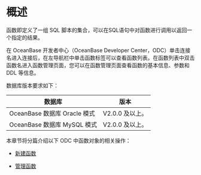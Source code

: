 概述 
=======================

函数即定义了一组 SQL 脚本的集合，可以在SQL语句中对函数进行调用以返回一个指定的结果。

在 OceanBase 开发者中心（OceanBase Developer Center，ODC）单击连接名进入连接后，在左导航栏中单击函数标签可以查看函数列表。在函数列表中双击函数名进入函数管理页面，您可以在函数管理页面查看函数的基本信息、参数和 DDL 等信息。

数据库版本要求如下：


|           数据库           |     版本      |
|-------------------------|-------------|
| OceanBase 数据库 Oracle 模式 | V2.0.0 及以上。 |
| OceanBase 数据库 MySQL 模式  | V2.0.0 及以上。 |



本章节将分篇介绍以下 ODC 中函数对象的相关操作：

* [新建函数](../3.web-odc-function-objects/2.web-odc-create-a-function.md)

  

* [管理函数](../3.web-odc-function-objects/3.web-odc-manage-functions.md)

  



